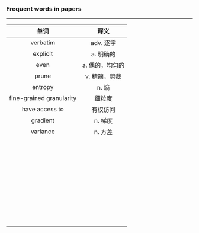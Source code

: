 ### Frequent words in papers

---

|           单词           |      释义       |
| :----------------------: | :-------------: |
|         verbatim         |    adv. 逐字    |
|         explicit         |    a. 明确的    |
|           even           | a. 偶的，均匀的 |
|          prune           |  v. 精简，剪裁  |
|         entropy          |      n. 熵      |
| fine-grained granularity |     细粒度      |
|      have access to      |    有权访问     |
|         gradient         |     n. 梯度     |
|         variance         |     n. 方差     |
|                          |                 |
|                          |                 |
|                          |                 |
|                          |                 |
|                          |                 |
|                          |                 |
|                          |                 |
|                          |                 |
|                          |                 |
|                          |                 |
|                          |                 |
|                          |                 |
|                          |                 |
|                          |                 |
|                          |                 |
|                          |                 |
|                          |                 |
|                          |                 |
|                          |                 |
|                          |                 |
|                          |                 |
|                          |                 |
|                          |                 |
|                          |                 |
|                          |                 |
|                          |                 |
|                          |                 |
|                          |                 |
|                          |                 |
|                          |                 |
|                          |                 |
|                          |                 |
|                          |                 |
|                          |                 |
|                          |                 |
|                          |                 |
|                          |                 |
|                          |                 |
|                          |                 |
|                          |                 |

